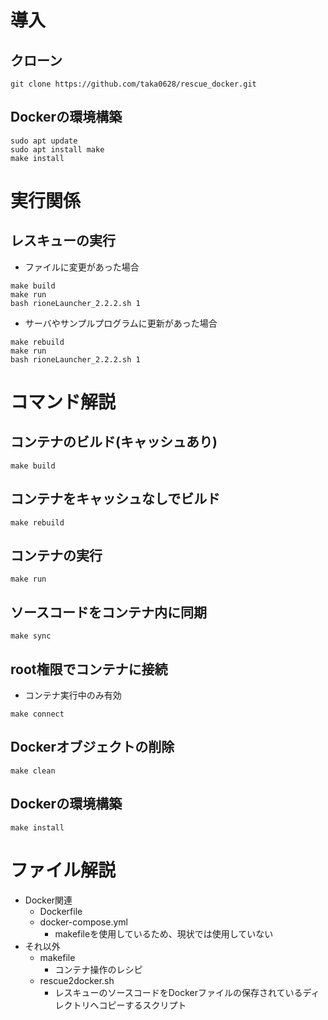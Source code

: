 # 導入

## クローン
```
git clone https://github.com/taka0628/rescue_docker.git
```

## Dockerの環境構築
```
sudo apt update
sudo apt install make
make install
```

# 実行関係

## レスキューの実行
* ファイルに変更があった場合
```
make build
make run
bash rioneLauncher_2.2.2.sh 1
```
* サーバやサンプルプログラムに更新があった場合
```
make rebuild
make run
bash rioneLauncher_2.2.2.sh 1
```

<!-- --- -->
# コマンド解説

## コンテナのビルド(キャッシュあり)
```
make build
```

## コンテナをキャッシュなしでビルド
```
make rebuild
```

## コンテナの実行
```
make run
```

## ソースコードをコンテナ内に同期
```
make sync
```

## root権限でコンテナに接続

* コンテナ実行中のみ有効

```
make connect
```

## Dockerオブジェクトの削除

```
make clean
```

## Dockerの環境構築
```
make install
```

# ファイル解説

* Docker関連
    * Dockerfile
    * docker-compose.yml
        - makefileを使用しているため、現状では使用していない
* それ以外
    * makefile
        - コンテナ操作のレシピ
    * rescue2docker.sh
        - レスキューのソースコードをDockerファイルの保存されているディレクトリへコピーするスクリプト